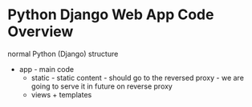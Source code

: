 # Python Django Web App Code Overview

normal Python (Django) structure
- app - main code
  - static - static content - should go to the reversed proxy
        - we are going to serve it in future on reverse proxy
  - views + templates 